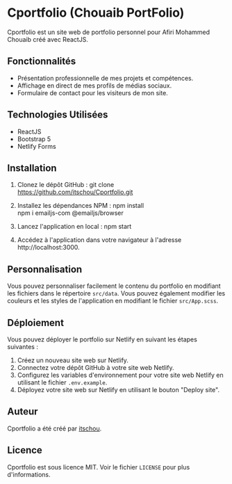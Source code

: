 # Cportfolio (Chouaib PortFolio)


Cportfolio est un site web de portfolio personnel pour Afiri Mohammed Chouaib créé avec ReactJS.

## Fonctionnalités

- Présentation professionnelle de mes projets et compétences.
- Affichage en direct de mes profils de médias sociaux.
- Formulaire de contact pour les visiteurs de mon site.

## Technologies Utilisées

- ReactJS
- Bootstrap 5
- Netlify Forms

## Installation

1. Clonez le dépôt GitHub :
git clone https://github.com/itschou/Cportfolio.git

2. Installez les dépendances NPM :
npm install <br/>
npm i emailjs-com @emailjs/browser

3. Lancez l'application en local :
npm start

4. Accédez à l'application dans votre navigateur à l'adresse http://localhost:3000.

## Personnalisation

Vous pouvez personnaliser facilement le contenu du portfolio en modifiant les fichiers dans le répertoire `src/data`. Vous pouvez également modifier les couleurs et les styles de l'application en modifiant le fichier `src/App.scss`.

## Déploiement

Vous pouvez déployer le portfolio sur Netlify en suivant les étapes suivantes :

1. Créez un nouveau site web sur Netlify.
2. Connectez votre dépôt GitHub à votre site web Netlify.
3. Configurez les variables d'environnement pour votre site web Netlify en utilisant le fichier `.env.example`.
4. Déployez votre site web sur Netlify en utilisant le bouton "Deploy site".

## Auteur

Cportfolio a été créé par [itschou](https://github.com/itschou).

## Licence

Cportfolio est sous licence MIT. Voir le fichier `LICENSE` pour plus d'informations.

